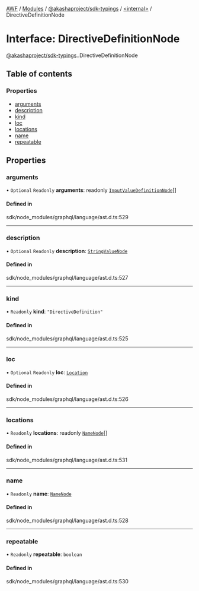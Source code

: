 [AWF](../README.md) / [Modules](../modules.md) / [@akashaproject/sdk-typings](../modules/akashaproject_sdk_typings.md) / [<internal\>](../modules/akashaproject_sdk_typings._internal_.md) / DirectiveDefinitionNode

# Interface: DirectiveDefinitionNode

[@akashaproject/sdk-typings](../modules/akashaproject_sdk_typings.md).[<internal>](../modules/akashaproject_sdk_typings._internal_.md).DirectiveDefinitionNode

## Table of contents

### Properties

- [arguments](akashaproject_sdk_typings._internal_.DirectiveDefinitionNode.md#arguments)
- [description](akashaproject_sdk_typings._internal_.DirectiveDefinitionNode.md#description)
- [kind](akashaproject_sdk_typings._internal_.DirectiveDefinitionNode.md#kind)
- [loc](akashaproject_sdk_typings._internal_.DirectiveDefinitionNode.md#loc)
- [locations](akashaproject_sdk_typings._internal_.DirectiveDefinitionNode.md#locations)
- [name](akashaproject_sdk_typings._internal_.DirectiveDefinitionNode.md#name)
- [repeatable](akashaproject_sdk_typings._internal_.DirectiveDefinitionNode.md#repeatable)

## Properties

### arguments

• `Optional` `Readonly` **arguments**: readonly [`InputValueDefinitionNode`](akashaproject_sdk_typings._internal_.InputValueDefinitionNode.md)[]

#### Defined in

sdk/node_modules/graphql/language/ast.d.ts:529

___

### description

• `Optional` `Readonly` **description**: [`StringValueNode`](akashaproject_sdk_typings._internal_.StringValueNode.md)

#### Defined in

sdk/node_modules/graphql/language/ast.d.ts:527

___

### kind

• `Readonly` **kind**: ``"DirectiveDefinition"``

#### Defined in

sdk/node_modules/graphql/language/ast.d.ts:525

___

### loc

• `Optional` `Readonly` **loc**: [`Location`](../classes/akashaproject_sdk_typings._internal_.Location.md)

#### Defined in

sdk/node_modules/graphql/language/ast.d.ts:526

___

### locations

• `Readonly` **locations**: readonly [`NameNode`](akashaproject_sdk_typings._internal_.NameNode.md)[]

#### Defined in

sdk/node_modules/graphql/language/ast.d.ts:531

___

### name

• `Readonly` **name**: [`NameNode`](akashaproject_sdk_typings._internal_.NameNode.md)

#### Defined in

sdk/node_modules/graphql/language/ast.d.ts:528

___

### repeatable

• `Readonly` **repeatable**: `boolean`

#### Defined in

sdk/node_modules/graphql/language/ast.d.ts:530
